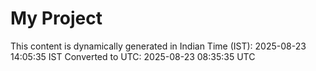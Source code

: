 # My Project

This content is dynamically generated in Indian Time (IST): 2025-08-23 14:05:35 IST
Converted to UTC: 2025-08-23 08:35:35 UTC
